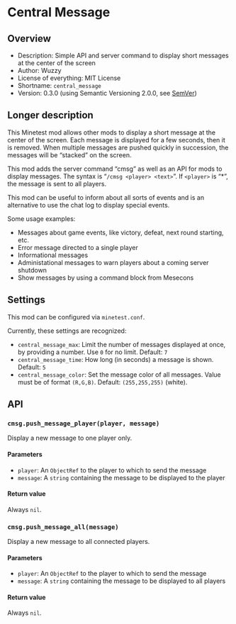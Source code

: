 # Central Message
## Overview
* Description: Simple API and server command to display short messages at the center of the screen
* Author: Wuzzy
* License of everything: MIT License
* Shortname: `central_message`
* Version: 0.3.0 (using Semantic Versioning 2.0.0, see [SemVer](http://semver.org/))

## Longer description
This Minetest mod allows other mods to display a short message at the center of the screen.
Each message is displayed for a few seconds, then it is removed.
When multiple messages are pushed quickly in succession, the messages will be “stacked”
on the screen.

This mod adds the server command “cmsg” as well as an API for mods to display messages.
The syntax is “`/cmsg <player> <text>`”. If `<player>` is “*”, the message is sent to all players.

This mod can be useful to inform about all sorts of events and is an alternative to use the chat log
to display special events.

Some usage examples:

* Messages about game events, like victory, defeat, next round starting, etc.
* Error message directed to a single player
* Informational messages
* Administational messages to warn players about a coming server shutdown
* Show messages by using a command block from Mesecons

## Settings
This mod can be configured via `minetest.conf`.

Currently, these settings are recognized:

* `central_message_max`: Limit the number of messages displayed at once, by providing a number. Use `0` for no limit. Default: `7`
* `central_message_time`: How long (in seconds) a message is shown. Default: `5`
* `central_message_color`: Set the message color of all messages. Value must be of format `(R,G,B)`. Default: `(255,255,255)` (white).


## API
### `cmsg.push_message_player(player, message)`
Display a new message to one player only.

#### Parameters
* `player`: An `ObjectRef` to the player to which to send the message
* `message`: A `string` containing the message to be displayed to the player

#### Return value
Always `nil`.


### `cmsg.push_message_all(message)`
Display a new message to all connected players.

#### Parameters
* `player`: An `ObjectRef` to the player to which to send the message
* `message`: A `string` containing the message to be displayed to all players

#### Return value
Always `nil`.
